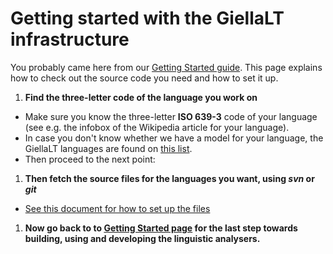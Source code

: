 # Getting started with the GiellaLT infrastructure

You probably came here from our
[Getting Started guide](../GettingStarted.html). This page explains how to check out the source code you need and how to set it up.

1. **Find the three-letter code of the language you work on**

- Make sure you know the three-letter **ISO 639-3** code of your language (see e.g. the infobox of the Wikipedia article for your language).
- In case you don't know whether we have a model for your language, the GiellaLT languages are found on [this list](../../LanguageModels.html).
- Then proceed to the next point:

1. **Then fetch the source files for the languages you want, using _svn_ or _git_**

- [See this document for how to set up the files](../SetUpTheFiles.html)

1. **Now go back to to [Getting Started page](../GettingStarted.html) for the last step towards building, using and developing the linguistic analysers.**
